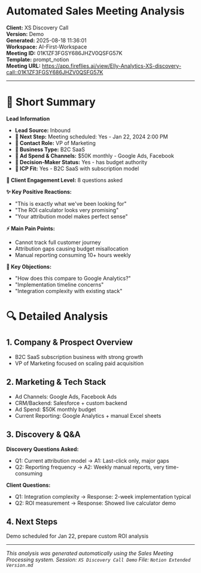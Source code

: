 # Automated Sales Meeting Analysis
**Client:** XS Discovery Call  
**Version:** Demo  
**Generated:** 2025-08-18 11:36:01  
**Workspace:** AI-First-Workspace  
**Meeting ID:** 01K1ZF3FGSY686JHZV0QSFG57K  
**Template:** prompt_notion  
**Meeting URL:** https://app.fireflies.ai/view/Elly-Analytics-XS-discovery-call::01K1ZF3FGSY686JHZV0QSFG57K

---


# 📌 Short Summary

**Lead Information**
- **Lead Source:** Inbound
- **🚀 Next Step:** Meeting scheduled: Yes - Jan 22, 2024 2:00 PM
- **👤 Contact Role:** VP of Marketing
- **👤 Business Type:** B2C SaaS
- **💸 Ad Spend & Channels:** $50K monthly - Google Ads, Facebook
- **🎯 Decision-Maker Status:** Yes - has budget authority
- **🎯 ICP Fit:** Yes - B2C SaaS with subscription model

**💬 Client Engagement Level:** 8 questions asked

**✨ Key Positive Reactions:**
- "This is exactly what we've been looking for"
- "The ROI calculator looks very promising"
- "Your attribution model makes perfect sense"

**⚡ Main Pain Points:**
- Cannot track full customer journey
- Attribution gaps causing budget misallocation
- Manual reporting consuming 10+ hours weekly

**🚧 Key Objections:**
- "How does this compare to Google Analytics?"
- "Implementation timeline concerns"
- "Integration complexity with existing stack"

# 🔍 Detailed Analysis

## 1. Company & Prospect Overview
- B2C SaaS subscription business with strong growth
- VP of Marketing focused on scaling paid acquisition

## 2. Marketing & Tech Stack
- Ad Channels: Google Ads, Facebook Ads
- CRM/Backend: Salesforce + custom backend
- Ad Spend: $50K monthly budget
- Current Reporting: Google Analytics + manual Excel sheets

## 3. Discovery & Q&A
**Discovery Questions Asked:**
- Q1: Current attribution model → A1: Last-click only, major gaps
- Q2: Reporting frequency → A2: Weekly manual reports, very time-consuming

**Client Questions:**
- Q1: Integration complexity → Response: 2-week implementation typical
- Q2: ROI measurement → Response: Showed live calculator demo

## 4. Next Steps
Demo scheduled for Jan 22, prepare custom ROI analysis


---

*This analysis was generated automatically using the Sales Meeting Processing system.*
*Session: `XS Discovery Call Demo`*
*File: `Notion Extended Version.md`*
